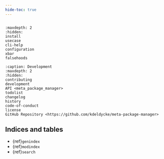 ```yaml
---
hide-toc: true
---
```


```{include} ../readme.md
```

```{toctree}
:maxdepth: 2
:hidden:
install
usecase
cli-help
configuration
xbar
falsehoods
```

```{toctree}
:caption: Development
:maxdepth: 2
:hidden:
contributing
development
API <meta_package_manager>
todolist
changelog
history
code-of-conduct
license
GitHub Repository <https://github.com/kdeldycke/meta-package-manager>
```

## Indices and tables

* {ref}`genindex`
* {ref}`modindex`
* {ref}`search`
